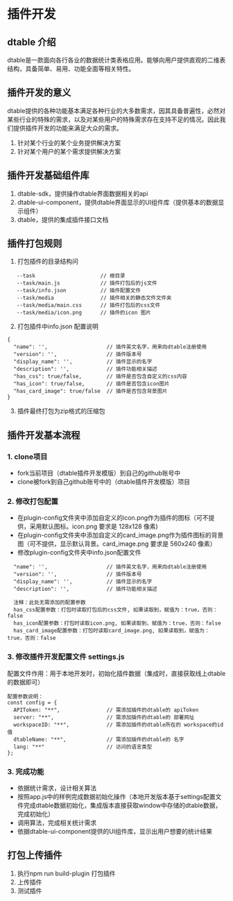 # 插件开发

## dtable 介绍
dtable是一款面向各行各业的数据统计类表格应用。能够向用户提供直观的二维表结构，具备简单、易用、功能全面等相关特性。

## 插件开发的意义
dtable提供的各种功能基本满足各种行业的大多数需求，因其具备普遍性，必然对某些行业的特殊的需求，以及对某些用户的特殊需求存在支持不足的情况。因此我们提供插件开发的功能来满足大众的需求。
1. 针对某个行业的某个业务提供解决方案
2. 针对某个用户的某个需求提供解决方案

## 插件开发基础组件库

1. dtable-sdk，提供操作dtable界面数据相关的api
2. dtable-ui-component，提供dtable界面显示的UI组件库（提供基本的数据显示组件）
3. dtable，提供的集成插件接口文档

## 插件打包规则
1. 打包插件的目录结构问
```
   --task                     // 根目录         
   --task/main.js             // 插件打包后的js文件
   --task/info.json           // 插件配置文件
   --task/media               // 插件相关的静态文件文件夹
   --task/media/main.css      // 插件打包后的css文件
   --task/media/icon.png      // 插件的icon 图片
```

2. 打包插件中info.json 配置说明
   
```
{
  "name": '',                   // 插件英文名字，用来向dtable注册使用
  "version": '',                // 插件版本号
  "display_name": '',           // 插件显示的名字
  "description": '',            // 插件功能相关描述
  "has_css": true/false,        // 插件是否包含自定义的css内容
  "has_icon": true/false,       // 插件是否包含icon图片
  "has_card_image": true/false  // 插件是否包含背景图片
}

```

3. 插件最终打包为zip格式的压缩包

## 插件开发基本流程

### 1. clone项目
* fork当前项目（dtable插件开发模版）到自己的github账号中
* clone被fork到自己github账号中的（dtable插件开发模版）项目
   
### 2. 修改打包配置
* 在plugin-config文件夹中添加自定义的icon.png作为插件的图标（可不提供，采用默认图标。icon.png 要求是 128x128 像素)
* 在plugin-config文件夹中添加自定义的card_image.png作为插件图标的背景图（可不提供，显示默认背景。card_image.png 要求是 560x240 像素）
* 修改plugin-config文件夹中info.json配置文件
```
  "name": '',                   // 插件英文名字，用来向dtable注册使用
  "version": '',                // 插件版本号
  "display_name": '',           // 插件显示的名字
  "description": '',            // 插件功能相关描述

  注释：此处无需添加的配置参数
  has_css配置参数：打包时读取打包后的css文件, 如果读取到，赋值为：true，否则：false
  has_icon配置参数：打包时读取icon.png, 如果读取到，赋值为：true，否则：false
  has_card_image配置参数：打包时读取card_image.png, 如果读取到，赋值为：true，否则：false

```

### 3. 修改插件开发配置文件 settings.js
配置文件作用：用于本地开发时，初始化插件数据（集成时，直接获取线上dtable的数据即可）

```
配置参数说明：
const config = {
  APIToken: "**",               // 需添加插件的dtable的 apiToken
  server: "**",                 // 需添加插件的dtable的 部署网址
  workspaceID: "**",            // 需添加插件的dtable所在的 workspace的id值
  dtableName: "**",             // 需添加插件的dtable的 名字
  lang: "**"                    // 访问的语言类型
};
```

### 3. 完成功能
* 依据统计需求，设计相关算法
* 按照app.js中的样例完成数据初始化操作（本地开发版本基于settings配置文件完成dtable数据初始化，集成版本直接获取window中存储的dtable数据，完成初始化）
* 调用算法，完成相关统计需求
* 依据dtable-ui-component提供的UI组件库，显示出用户想要的统计结果

## 打包上传插件
1. 执行npm run build-plugin 打包插件
2. 上传插件
3. 测试插件